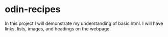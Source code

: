 # odin-recipes
In this project I will demonstrate my understanding of basic html. 
I will have links, lists, images, and headings on the webpage.